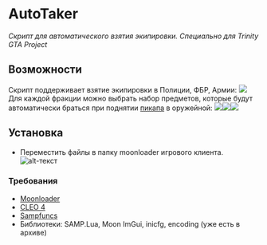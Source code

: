 # AutoTaker
*Скрипт для автоматического взятия экипировки. Специально для Trinity GTA Project*
## Возможности
Скрипт поддерживает взятие экипировки в Полиции, ФБР, Армии:
![](https://d.radikal.ru/d41/1902/ef/fb47cfeb96d2.png)
Для каждой фракции можно выбрать набор предметов, которые будут автоматически браться при поднятии [пикапа](https://c.radikal.ru/c29/1902/7c/9f455d77dfcf.png) в оружейной:
![](https://c.radikal.ru/c08/1902/b8/d001c2640cd5.png)![](https://a.radikal.ru/a33/1902/ea/ebc65c4e979b.png)![](https://b.radikal.ru/b24/1902/37/726a97e37372.png)
## Установка

- Переместить файлы в папку moonloader игрового клиента.
![alt-текст](https://b.radikal.ru/b31/1901/6a/28500651b1db.png "Как оно должно выглядеть в папке")

### Требования

- [Moonloader](https://blast.hk/threads/13305/)
- [CLEO 4](https://cleo.li)
- [Sampfuncs](https://blast.hk/threads/17/)
- Библиотеки: SAMP.Lua, Moon ImGui, inicfg, encoding (уже есть в архиве)